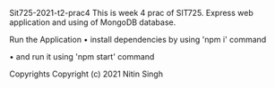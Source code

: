 Sit725-2021-t2-prac4
This is week 4 prac of SIT725. Express web application and using of MongoDB database.

Run the Application
• install dependencies by using 'npm i' command

• and run it using 'npm start' command

Copyrights
Copyright (c) 2021 Nitin Singh